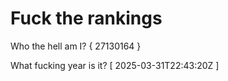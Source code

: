 # Fuck the rankings

Who the hell am I?
{ 27130164 }

What fucking year is it?
[ 2025-03-31T22:43:20Z ]
